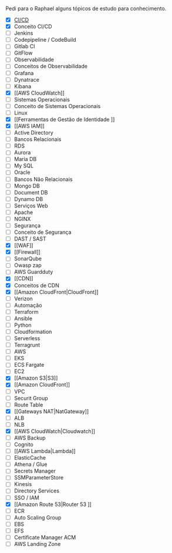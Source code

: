 
Pedi para o Raphael alguns tópicos de estudo para conhecimento.

- [x] [CI/CD](CI.CD)  
- [x] Conceito CI/CD  
- [ ] Jenkins  
- [ ] Codepipeline / CodeBuild  
- [ ] Gitlab CI  
- [ ] GitFlow  
- [ ] Observabilidade  
- [ ] Conceitos de Observabilidade  
- [ ] Grafana  
- [ ] Dynatrace  
- [ ] Kibana  
- [x] [[AWS CloudWatch]]  
- [ ] Sistemas Operacionais  
- [ ] Conceito de Sistemas Operacionais  
- [ ] Linux  
- [x] [[Ferramentas de Gestão de Identidade  ]]
- [x] [[AWS IAM]]
- [ ] Active Directory  
- [ ] Bancos Relacionais  
- [ ] RDS  
- [ ] Aurora  
- [ ] Maria DB  
- [ ] My SQL  
- [ ] Oracle  
- [ ] Bancos Não Relacionais  
- [ ] Mongo DB  
- [ ] Document DB  
- [ ] Dynamo DB  
- [ ] Serviços Web  
- [ ] Apache  
- [ ] NGINX  
- [ ] Segurança  
- [ ] Conceito de Segurança  
- [ ] DAST / SAST  
- [x] [[WAF]]  
- [x] [[Firewall]]  
- [ ] SonarQube  
- [ ] Owasp zap  
- [ ] AWS Guardduty  
- [x] [[CDN]]  
- [x] Conceitos de CDN  
- [x] [[Amazon CloudFront|CloudFront]]  
- [ ] Verizon  
- [ ] Automação  
- [ ] Terraform  
- [ ] Ansible  
- [ ] Python  
- [ ] Cloudformation  
- [ ] Serverless  
- [ ] Terragrunt  
- [ ] AWS  
- [ ] EKS  
- [ ] ECS Fargate  
- [ ] EC2  
- [x] [[Amazon S3|S3]]
- [x] [[Amazon CloudFront]]  
- [ ] VPC  
- [ ] Securit Group  
- [ ] Route Table  
- [x] [[Gateways NAT|NatGateway]] 
- [ ] ALB  
- [ ] NLB  
- [x] [[AWS CloudWatch|Cloudwatch]]  
- [ ] AWS Backup  
- [ ] Cognito  
- [ ] [[AWS Lambda|Lambda]]  
- [ ] ElasticCache  
- [ ] Athena / Glue  
- [ ] Secrets Manager  
- [ ] SSMParameterStore  
- [ ] Kinesis  
- [ ] Directory Services  
- [ ] SSO / IAM  
- [x] [[Amazon Route 53|Router 53 ]] 
- [ ] ECR  
- [ ] Auto Scaling Group  
- [ ] EBS  
- [ ] EFS  
- [ ] Certificate Manager ACM  
- [ ] AWS Landing Zone